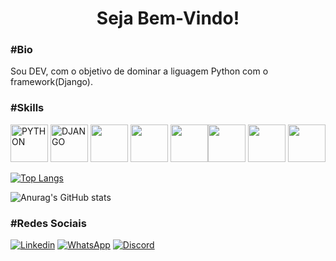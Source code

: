 <h1 align="center">Seja Bem-Vindo!</h1>

<h3>#Bio</h3>

<p>Sou DEV, com o objetivo de dominar a liguagem Python com o framework(Django).</p>

<h3>#Skills</h3>

<img src="https://cdn.jsdelivr.net/gh/devicons/devicon/icons/python/python-original.svg" width="60" heigth="40" alt="PYTHON" />   <img src="https://cdn.jsdelivr.net/gh/devicons/devicon/icons/django/django-plain.svg" width="60" heigth="40" alt="DJANGO"/>   <img src="https://cdn.jsdelivr.net/gh/devicons/devicon/icons/javascript/javascript-original.svg" width="60" heigth="40" />   <img src="https://cdn.jsdelivr.net/gh/devicons/devicon/icons/mysql/mysql-original.svg" width="60" heigth="40" />   <img src="https://cdn.jsdelivr.net/gh/devicons/devicon/icons/postgresql/postgresql-original.svg" width="60" heigth="40"><img src="https://cdn.jsdelivr.net/gh/devicons/devicon/icons/html5/html5-original.svg" width="60" heigth="40" />   <img src="https://cdn.jsdelivr.net/gh/devicons/devicon/icons/css3/css3-original.svg" width="60" heigth="40"/>   <img src="https://cdn.jsdelivr.net/gh/devicons/devicon/icons/docker/docker-original.svg" width="60" heigth="40"/>

<p float>
 
[![Top Langs](https://github-readme-stats.vercel.app/api/top-langs/?username=pedro-hnrq&layout=compact&cons=true&theme=highcontrast)](https://github.com/anuraghazra/github-readme-stats)
 
 ![Anurag's GitHub stats](https://github-readme-stats.vercel.app/api?username=pedro-hnrq&count_private=true&show_icons=true&&theme=highcontrast)
 
</p>
 

  <h3>#Redes Sociais</h3>
 
 [![Linkedin](https://img.shields.io/badge/LinkedIn-0077B5?style=for-the-badge&logo=linkedin&logoColor=white)](https://linkedin.com/in/pedro-feitosa-7214201ba)
 [![WhatsApp](https://img.shields.io/badge/WhatsApp-25D366?style=for-the-badge&logo=whatsapp&logoColor=white)](https://wa.link/plwma6)
 [![Discord](https://img.shields.io/badge/Discord-5865F2?style=for-the-badge&logo=discord&logoColor=white)](https://discordapp.com/users/753958694210764871)
 

 

  
 
 
          
          
          
          
          
          
